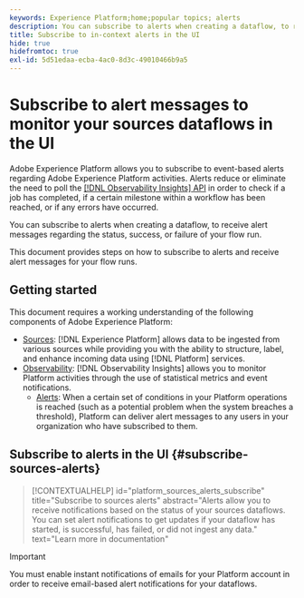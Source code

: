 ```yaml
---
keywords: Experience Platform;home;popular topics; alerts
description: You can subscribe to alerts when creating a dataflow, to receive alert messages regarding the status, success, or failure of your flow run.
title: Subscribe to in-context alerts in the UI
hide: true
hidefromtoc: true
exl-id: 5d51edaa-ecba-4ac0-8d3c-49010466b9a5
---
```

# Subscribe to alert messages to monitor your sources dataflows in the UI

Adobe Experience Platform allows you to subscribe to event-based alerts regarding Adobe Experience Platform activities. Alerts reduce or eliminate the need to poll the [[!DNL Observability Insights] API](../../../observability/api/overview.md) in order to check if a job has completed, if a certain milestone within a workflow has been reached, or if any errors have occurred.

You can subscribe to alerts when creating a dataflow, to receive alert messages regarding the status, success, or failure of your flow run.

This document provides steps on how to subscribe to alerts and receive alert messages for your flow runs.

## Getting started

This document requires a working understanding of the following components of Adobe Experience Platform:

* [Sources](../../home.md): [!DNL Experience Platform] allows data to be ingested from various sources while providing you with the ability to structure, label, and enhance incoming data using [!DNL Platform] services.
* [Observability](../../../observability/home.md): [!DNL Observability Insights] allows you to monitor Platform activities through the use of statistical metrics and event notifications.
  * [Alerts](../../../observability/alerts/overview.md): When a certain set of conditions in your Platform operations is reached (such as a potential problem when the system breaches a threshold), Platform can deliver alert messages to any users in your organization who have subscribed to them.

## Subscribe to alerts in the UI {#subscribe-sources-alerts}

>[!CONTEXTUALHELP]
>id="platform_sources_alerts_subscribe"
>title="Subscribe to sources alerts"
>abstract="Alerts allow you to receive notifications based on the status of your sources dataflows. You can set alert notifications to get updates if your dataflow has started, is successful, has failed, or did not ingest any data."
>text="Learn more in documentation"

>[!IMPORTANT]
>
>You must enable instant notifications of emails for your Platform account in order to receive email-based alert notifications for your dataflows.
